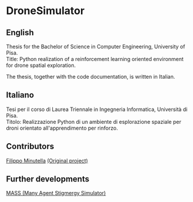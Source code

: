 # DroneSimulator

## English
Thesis for the Bachelor of Science in Computer Engineering, University of Pisa.  
Title: Python realization of a reinforcement learning oriented environment for drone spatial exploration.  

The thesis, together with the code documentation, is written in Italian.  

## Italiano
Tesi per il corso di Laurea Triennale in Ingegneria Informatica, Università di Pisa.  
Titolo: Realizzazione Python di un ambiente di esplorazione spaziale per droni orientato all'apprendimento per rinforzo.  

## Contributors
[Filippo Minutella](https://github.com/minu7) [(Original project)](https://github.com/minu7/drone-simulator)  

## Further developments
[MASS (Many Agent Stigmergy Simulator)](https://github.com/galatolofederico/mass)
